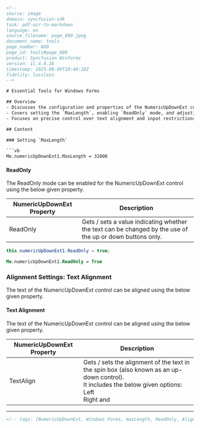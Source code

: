 ```html
<!-- 
source: image
domain: syncfusion-sdk
task: pdf-ocr-to-markdown
language: en
source_filename: page_880.jpeg
document_name: tools
page_number: 880
page_id: tools#page_880
product: Syncfusion Winforms
version: 11.4.0.26
timestamp: 2025-08-09T10:40:18Z
fidelity: lossless
-->

# Essential Tools for Windows Forms

## Overview
- Discusses the configuration and properties of the NumericUpDownExt control in Windows Forms.
- Covers setting the `MaxLength`, enabling `ReadOnly` mode, and adjusting `Alignment` settings.
- Focuses on precise control over text alignment and input restrictions using specific properties.

## Content

### Setting `MaxLength`

```vb
Me.numericUpDownExt1.MaxLength = 32800
```

#### ReadOnly

The ReadOnly mode can be enabled for the NumericUpDownExt control using the below given property.

| NumericUpDownExt Property | Description                                                                 |
|---------------------------|-----------------------------------------------------------------------------|
| ReadOnly                  | Gets / sets a value indicating whether the text can be changed by the use of the up or down buttons only. |

```csharp
this.numericUpDownExt1.ReadOnly = true;
```

```vb
Me.numericUpDownExt1.ReadOnly = True
```

### Alignment Settings: Text Alignment

The text of the NumericUpDownExt control can be aligned using the below given property.

#### Text Alignment

The text of the NumericUpDownExt control can be aligned using the below given property.

| NumericUpDownExt Property | Description                                                                 |
|---------------------------|-----------------------------------------------------------------------------|
| TextAlign                 | Gets / sets the alignment of the text in the spin box (also known as an up-down control). <br> It includes the below given options: <br> Left <br> Right and |

---

```html
<!-- tags: [NumericUpDownExt, Windows Forms, maxLength, ReadOnly, Alignment] keywords: [numericUpDownExt, text alignment, readonly mode, up-down control] -->
```
```